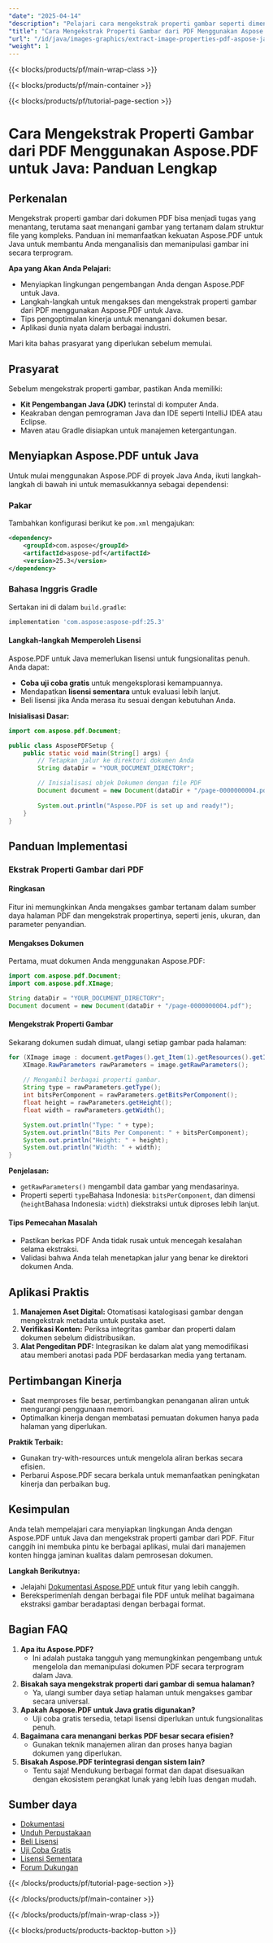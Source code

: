 ```yaml
---
"date": "2025-04-14"
"description": "Pelajari cara mengekstrak properti gambar seperti dimensi dan detail kompresi dari file PDF menggunakan Aspose.PDF untuk Java. Panduan ini mencakup penyiapan, implementasi, dan aplikasi di dunia nyata."
"title": "Cara Mengekstrak Properti Gambar dari PDF Menggunakan Aspose.PDF untuk Java; Panduan Lengkap"
"url": "/id/java/images-graphics/extract-image-properties-pdf-aspose-java/"
"weight": 1
---
```


{{< blocks/products/pf/main-wrap-class >}}

{{< blocks/products/pf/main-container >}}

{{< blocks/products/pf/tutorial-page-section >}}
# Cara Mengekstrak Properti Gambar dari PDF Menggunakan Aspose.PDF untuk Java: Panduan Lengkap

## Perkenalan

Mengekstrak properti gambar dari dokumen PDF bisa menjadi tugas yang menantang, terutama saat menangani gambar yang tertanam dalam struktur file yang kompleks. Panduan ini memanfaatkan kekuatan Aspose.PDF untuk Java untuk membantu Anda menganalisis dan memanipulasi gambar ini secara terprogram.

**Apa yang Akan Anda Pelajari:**
- Menyiapkan lingkungan pengembangan Anda dengan Aspose.PDF untuk Java.
- Langkah-langkah untuk mengakses dan mengekstrak properti gambar dari PDF menggunakan Aspose.PDF untuk Java.
- Tips pengoptimalan kinerja untuk menangani dokumen besar.
- Aplikasi dunia nyata dalam berbagai industri.

Mari kita bahas prasyarat yang diperlukan sebelum memulai.

## Prasyarat

Sebelum mengekstrak properti gambar, pastikan Anda memiliki:
- **Kit Pengembangan Java (JDK)** terinstal di komputer Anda.
- Keakraban dengan pemrograman Java dan IDE seperti IntelliJ IDEA atau Eclipse.
- Maven atau Gradle disiapkan untuk manajemen ketergantungan.

## Menyiapkan Aspose.PDF untuk Java

Untuk mulai menggunakan Aspose.PDF di proyek Java Anda, ikuti langkah-langkah di bawah ini untuk memasukkannya sebagai dependensi:

### Pakar

Tambahkan konfigurasi berikut ke `pom.xml` mengajukan:

```xml
<dependency>
    <groupId>com.aspose</groupId>
    <artifactId>aspose-pdf</artifactId>
    <version>25.3</version>
</dependency>
```

### Bahasa Inggris Gradle

Sertakan ini di dalam `build.gradle`:

```gradle
implementation 'com.aspose:aspose-pdf:25.3'
```

#### Langkah-langkah Memperoleh Lisensi

Aspose.PDF untuk Java memerlukan lisensi untuk fungsionalitas penuh. Anda dapat:
- **Coba uji coba gratis** untuk mengeksplorasi kemampuannya.
- Mendapatkan **lisensi sementara** untuk evaluasi lebih lanjut.
- Beli lisensi jika Anda merasa itu sesuai dengan kebutuhan Anda.

**Inisialisasi Dasar:**

```java
import com.aspose.pdf.Document;

public class AsposePDFSetup {
    public static void main(String[] args) {
        // Tetapkan jalur ke direktori dokumen Anda
        String dataDir = "YOUR_DOCUMENT_DIRECTORY";

        // Inisialisasi objek Dokumen dengan file PDF
        Document document = new Document(dataDir + "/page-0000000004.pdf");
        
        System.out.println("Aspose.PDF is set up and ready!");
    }
}
```

## Panduan Implementasi

### Ekstrak Properti Gambar dari PDF

#### Ringkasan
Fitur ini memungkinkan Anda mengakses gambar tertanam dalam sumber daya halaman PDF dan mengekstrak propertinya, seperti jenis, ukuran, dan parameter penyandian.

#### Mengakses Dokumen
Pertama, muat dokumen Anda menggunakan Aspose.PDF:

```java
import com.aspose.pdf.Document;
import com.aspose.pdf.XImage;

String dataDir = "YOUR_DOCUMENT_DIRECTORY";
Document document = new Document(dataDir + "/page-0000000004.pdf");
```

#### Mengekstrak Properti Gambar
Sekarang dokumen sudah dimuat, ulangi setiap gambar pada halaman:

```java
for (XImage image : document.getPages().get_Item(1).getResources().getImages()) {
    XImage.RawParameters rawParameters = image.getRawParameters();
    
    // Mengambil berbagai properti gambar.
    String type = rawParameters.getType();
    int bitsPerComponent = rawParameters.getBitsPerComponent();
    float height = rawParameters.getHeight();
    float width = rawParameters.getWidth();

    System.out.println("Type: " + type);
    System.out.println("Bits Per Component: " + bitsPerComponent);
    System.out.println("Height: " + height);
    System.out.println("Width: " + width);
}
```

**Penjelasan:** 
- `getRawParameters()` mengambil data gambar yang mendasarinya.
- Properti seperti `type`Bahasa Indonesia: `bitsPerComponent`, dan dimensi (`height`Bahasa Indonesia: `width`) diekstraksi untuk diproses lebih lanjut.

#### Tips Pemecahan Masalah
- Pastikan berkas PDF Anda tidak rusak untuk mencegah kesalahan selama ekstraksi.
- Validasi bahwa Anda telah menetapkan jalur yang benar ke direktori dokumen Anda.

## Aplikasi Praktis
1. **Manajemen Aset Digital:** Otomatisasi katalogisasi gambar dengan mengekstrak metadata untuk pustaka aset.
2. **Verifikasi Konten:** Periksa integritas gambar dan properti dalam dokumen sebelum didistribusikan.
3. **Alat Pengeditan PDF:** Integrasikan ke dalam alat yang memodifikasi atau memberi anotasi pada PDF berdasarkan media yang tertanam.

## Pertimbangan Kinerja
- Saat memproses file besar, pertimbangkan penanganan aliran untuk mengurangi penggunaan memori.
- Optimalkan kinerja dengan membatasi pemuatan dokumen hanya pada halaman yang diperlukan.

**Praktik Terbaik:**
- Gunakan try-with-resources untuk mengelola aliran berkas secara efisien.
- Perbarui Aspose.PDF secara berkala untuk memanfaatkan peningkatan kinerja dan perbaikan bug.

## Kesimpulan
Anda telah mempelajari cara menyiapkan lingkungan Anda dengan Aspose.PDF untuk Java dan mengekstrak properti gambar dari PDF. Fitur canggih ini membuka pintu ke berbagai aplikasi, mulai dari manajemen konten hingga jaminan kualitas dalam pemrosesan dokumen.

**Langkah Berikutnya:**
- Jelajahi [Dokumentasi Aspose.PDF](https://reference.aspose.com/pdf/java/) untuk fitur yang lebih canggih.
- Bereksperimenlah dengan berbagai file PDF untuk melihat bagaimana ekstraksi gambar beradaptasi dengan berbagai format.

## Bagian FAQ
1. **Apa itu Aspose.PDF?**
   - Ini adalah pustaka tangguh yang memungkinkan pengembang untuk mengelola dan memanipulasi dokumen PDF secara terprogram dalam Java.
2. **Bisakah saya mengekstrak properti dari gambar di semua halaman?**
   - Ya, ulangi sumber daya setiap halaman untuk mengakses gambar secara universal.
3. **Apakah Aspose.PDF untuk Java gratis digunakan?**
   - Uji coba gratis tersedia, tetapi lisensi diperlukan untuk fungsionalitas penuh.
4. **Bagaimana cara menangani berkas PDF besar secara efisien?**
   - Gunakan teknik manajemen aliran dan proses hanya bagian dokumen yang diperlukan.
5. **Bisakah Aspose.PDF terintegrasi dengan sistem lain?**
   - Tentu saja! Mendukung berbagai format dan dapat disesuaikan dengan ekosistem perangkat lunak yang lebih luas dengan mudah.

## Sumber daya
- [Dokumentasi](https://reference.aspose.com/pdf/java/)
- [Unduh Perpustakaan](https://releases.aspose.com/pdf/java/)
- [Beli Lisensi](https://purchase.aspose.com/buy)
- [Uji Coba Gratis](https://releases.aspose.com/pdf/java/)
- [Lisensi Sementara](https://purchase.aspose.com/temporary-license/)
- [Forum Dukungan](https://forum.aspose.com/c/pdf/10)

{{< /blocks/products/pf/tutorial-page-section >}}

{{< /blocks/products/pf/main-container >}}

{{< /blocks/products/pf/main-wrap-class >}}

{{< blocks/products/products-backtop-button >}}